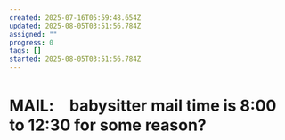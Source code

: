 ```yaml
---
created: 2025-07-16T05:59:48.654Z
updated: 2025-08-05T03:51:56.784Z
assigned: ""
progress: 0
tags: []
started: 2025-08-05T03:51:56.784Z
---
```


# MAIL:　babysitter mail time is 8:00 to 12:30 for some reason?
